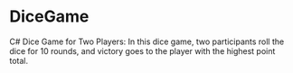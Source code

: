 # DiceGame
C# Dice Game for Two Players: In this dice game, two participants roll the dice for 10 rounds, and victory goes to the player with the highest point total.
